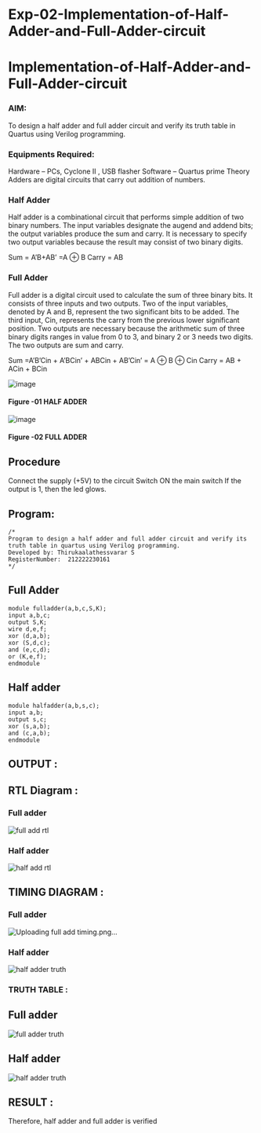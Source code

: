 # Exp-02-Implementation-of-Half-Adder-and-Full-Adder-circuit

# Implementation-of-Half-Adder-and-Full-Adder-circuit
### AIM:
To design a half adder and full adder circuit and verify its truth table in Quartus using Verilog programming.

### Equipments Required:
Hardware – PCs, Cyclone II , USB flasher
Software – Quartus prime
Theory
Adders are digital circuits that carry out addition of numbers.

### Half Adder
Half adder is a combinational circuit that performs simple addition of two binary numbers. The input variables designate the augend and addend bits; the output variables produce the sum and carry. It is necessary to specify two output variables because the result may consist of two binary digits.

Sum = A’B+AB’ =A ⊕ B Carry = AB

### Full Adder
Full adder is a digital circuit used to calculate the sum of three binary bits. It consists of three inputs and two outputs. Two of the input variables, denoted by A and B, represent the two significant bits to be added. The third input, Cin, represents the carry from the previous lower significant position. Two outputs are necessary because the arithmetic sum of three binary digits ranges in value from 0 to 3, and binary 2 or 3 needs two digits. The two outputs are sum and carry.

Sum =A’B’Cin + A’BCin’ + ABCin + AB’Cin’ = A ⊕ B ⊕ Cin Carry = AB + ACin + BCin

 ![image](https://user-images.githubusercontent.com/36288975/163552156-a13e5a56-c638-4110-97d9-8896907c8d25.png)

#### Figure -01 HALF ADDER 


![image](https://user-images.githubusercontent.com/36288975/163552057-b3547877-6d07-45b4-b7e0-bcfebfad9e1d.png)

#### Figure -02 FULL ADDER 

## Procedure

Connect the supply (+5V) to the circuit
Switch ON the main switch
If the output is 1, then the led glows.
### 
 ## Program:
```
/*
Program to design a half adder and full adder circuit and verify its truth table in quartus using Verilog programming.
Developed by: Thirukaalathessvarar S
RegisterNumber:  212222230161
*/
```
 ## Full Adder
```
module fulladder(a,b,c,S,K);
input a,b,c;
output S,K;
wire d,e,f;
xor (d,a,b);
xor (S,d,c);
and (e,c,d);
or (K,e,f);
endmodule
```
 ## Half adder
 ```
 module halfadder(a,b,s,c);
 input a,b;
 output s,c;
 xor (s,a,b);
 and (c,a,b);
 endmodule
 ```
## OUTPUT :

## RTL Diagram :
 ### Full adder
 ![full add rtl](https://user-images.githubusercontent.com/121166390/228719416-82d9d0f4-4d04-49c5-8f1c-33f0fad79bcf.png)

 ### Half adder
 ![half add rtl](https://user-images.githubusercontent.com/121166390/228126948-fadb2b74-c199-4465-8872-bec944a7f896.png)


## TIMING DIAGRAM :
 ### Full adder
 ![Uploading full add timing.png…]()
 ### Half adder
![half adder truth](https://user-images.githubusercontent.com/121166390/228719513-d6a9e89f-39da-4c97-985c-d7a861fd288a.png)

 
 

### TRUTH TABLE :
## Full adder
![full adder truth](https://user-images.githubusercontent.com/121166390/228127667-2a36743d-e1cd-4b75-b312-aa5b4820f7de.png)

## Half adder
![half adder truth](https://user-images.githubusercontent.com/121166390/228127727-9a3032e4-0b56-413c-a5b1-10cbfdcfb349.png)



## RESULT :
Therefore, half adder and full adder is verified
